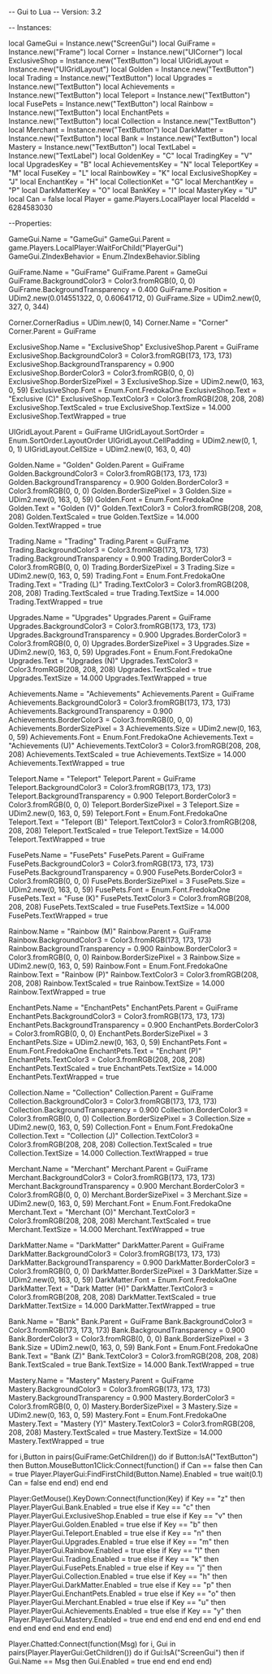 -- Gui to Lua
-- Version: 3.2

-- Instances:

local GameGui = Instance.new("ScreenGui")
local GuiFrame = Instance.new("Frame")
local Corner = Instance.new("UICorner")
local ExclusiveShop = Instance.new("TextButton")
local UIGridLayout = Instance.new("UIGridLayout")
local Golden = Instance.new("TextButton")
local Trading = Instance.new("TextButton")
local Upgrades = Instance.new("TextButton")
local Achievements = Instance.new("TextButton")
local Teleport = Instance.new("TextButton")
local FusePets = Instance.new("TextButton")
local Rainbow = Instance.new("TextButton")
local EnchantPets = Instance.new("TextButton")
local Collection = Instance.new("TextButton")
local Merchant = Instance.new("TextButton")
local DarkMatter = Instance.new("TextButton")
local Bank = Instance.new("TextButton")
local Mastery = Instance.new("TextButton")
local TextLabel = Instance.new("TextLabel")
local GoldenKey = "C"
local TradingKey = "V"
local UpgradesKey = "B"
local AchievementsKey = "N"
local TeleportKey = "M"
local FuseKey = "L"
local RainbowKey = "K"
local ExclusiveShopKey = "J"
local EnchantKey = "H"
local CollectionKet = "G"
local MerchantKey = "P"
local DarkMatterKey = "O"
local BankKey = "I"
local MasteryKey = "U"
local Can = false
local Player = game.Players.LocalPlayer
local PlaceIdd = 6284583030


--Properties:

GameGui.Name = "GameGui"
GameGui.Parent = game.Players.LocalPlayer:WaitForChild("PlayerGui")
GameGui.ZIndexBehavior = Enum.ZIndexBehavior.Sibling

GuiFrame.Name = "GuiFrame"
GuiFrame.Parent = GameGui
GuiFrame.BackgroundColor3 = Color3.fromRGB(0, 0, 0)
GuiFrame.BackgroundTransparency = 0.400
GuiFrame.Position = UDim2.new(0.014551322, 0, 0.60641712, 0)
GuiFrame.Size = UDim2.new(0, 327, 0, 344)

Corner.CornerRadius = UDim.new(0, 14)
Corner.Name = "Corner"
Corner.Parent = GuiFrame

ExclusiveShop.Name = "ExclusiveShop"
ExclusiveShop.Parent = GuiFrame
ExclusiveShop.BackgroundColor3 = Color3.fromRGB(173, 173, 173)
ExclusiveShop.BackgroundTransparency = 0.900
ExclusiveShop.BorderColor3 = Color3.fromRGB(0, 0, 0)
ExclusiveShop.BorderSizePixel = 3
ExclusiveShop.Size = UDim2.new(0, 163, 0, 59)
ExclusiveShop.Font = Enum.Font.FredokaOne
ExclusiveShop.Text = "Exclusive (C)"
ExclusiveShop.TextColor3 = Color3.fromRGB(208, 208, 208)
ExclusiveShop.TextScaled = true
ExclusiveShop.TextSize = 14.000
ExclusiveShop.TextWrapped = true

UIGridLayout.Parent = GuiFrame
UIGridLayout.SortOrder = Enum.SortOrder.LayoutOrder
UIGridLayout.CellPadding = UDim2.new(0, 1, 0, 1)
UIGridLayout.CellSize = UDim2.new(0, 163, 0, 40)

Golden.Name = "Golden"
Golden.Parent = GuiFrame
Golden.BackgroundColor3 = Color3.fromRGB(173, 173, 173)
Golden.BackgroundTransparency = 0.900
Golden.BorderColor3 = Color3.fromRGB(0, 0, 0)
Golden.BorderSizePixel = 3
Golden.Size = UDim2.new(0, 163, 0, 59)
Golden.Font = Enum.Font.FredokaOne
Golden.Text = "Golden (V)"
Golden.TextColor3 = Color3.fromRGB(208, 208, 208)
Golden.TextScaled = true
Golden.TextSize = 14.000
Golden.TextWrapped = true

Trading.Name = "Trading"
Trading.Parent = GuiFrame
Trading.BackgroundColor3 = Color3.fromRGB(173, 173, 173)
Trading.BackgroundTransparency = 0.900
Trading.BorderColor3 = Color3.fromRGB(0, 0, 0)
Trading.BorderSizePixel = 3
Trading.Size = UDim2.new(0, 163, 0, 59)
Trading.Font = Enum.Font.FredokaOne
Trading.Text = "Trading (L)"
Trading.TextColor3 = Color3.fromRGB(208, 208, 208)
Trading.TextScaled = true
Trading.TextSize = 14.000
Trading.TextWrapped = true

Upgrades.Name = "Upgrades"
Upgrades.Parent = GuiFrame
Upgrades.BackgroundColor3 = Color3.fromRGB(173, 173, 173)
Upgrades.BackgroundTransparency = 0.900
Upgrades.BorderColor3 = Color3.fromRGB(0, 0, 0)
Upgrades.BorderSizePixel = 3
Upgrades.Size = UDim2.new(0, 163, 0, 59)
Upgrades.Font = Enum.Font.FredokaOne
Upgrades.Text = "Upgrades (N)"
Upgrades.TextColor3 = Color3.fromRGB(208, 208, 208)
Upgrades.TextScaled = true
Upgrades.TextSize = 14.000
Upgrades.TextWrapped = true

Achievements.Name = "Achievements"
Achievements.Parent = GuiFrame
Achievements.BackgroundColor3 = Color3.fromRGB(173, 173, 173)
Achievements.BackgroundTransparency = 0.900
Achievements.BorderColor3 = Color3.fromRGB(0, 0, 0)
Achievements.BorderSizePixel = 3
Achievements.Size = UDim2.new(0, 163, 0, 59)
Achievements.Font = Enum.Font.FredokaOne
Achievements.Text = "Achievements (U)"
Achievements.TextColor3 = Color3.fromRGB(208, 208, 208)
Achievements.TextScaled = true
Achievements.TextSize = 14.000
Achievements.TextWrapped = true

Teleport.Name = "Teleport"
Teleport.Parent = GuiFrame
Teleport.BackgroundColor3 = Color3.fromRGB(173, 173, 173)
Teleport.BackgroundTransparency = 0.900
Teleport.BorderColor3 = Color3.fromRGB(0, 0, 0)
Teleport.BorderSizePixel = 3
Teleport.Size = UDim2.new(0, 163, 0, 59)
Teleport.Font = Enum.Font.FredokaOne
Teleport.Text = "Teleport (B)"
Teleport.TextColor3 = Color3.fromRGB(208, 208, 208)
Teleport.TextScaled = true
Teleport.TextSize = 14.000
Teleport.TextWrapped = true

FusePets.Name = "FusePets"
FusePets.Parent = GuiFrame
FusePets.BackgroundColor3 = Color3.fromRGB(173, 173, 173)
FusePets.BackgroundTransparency = 0.900
FusePets.BorderColor3 = Color3.fromRGB(0, 0, 0)
FusePets.BorderSizePixel = 3
FusePets.Size = UDim2.new(0, 163, 0, 59)
FusePets.Font = Enum.Font.FredokaOne
FusePets.Text = "Fuse (K)"
FusePets.TextColor3 = Color3.fromRGB(208, 208, 208)
FusePets.TextScaled = true
FusePets.TextSize = 14.000
FusePets.TextWrapped = true

Rainbow.Name = "Rainbow (M)"
Rainbow.Parent = GuiFrame
Rainbow.BackgroundColor3 = Color3.fromRGB(173, 173, 173)
Rainbow.BackgroundTransparency = 0.900
Rainbow.BorderColor3 = Color3.fromRGB(0, 0, 0)
Rainbow.BorderSizePixel = 3
Rainbow.Size = UDim2.new(0, 163, 0, 59)
Rainbow.Font = Enum.Font.FredokaOne
Rainbow.Text = "Rainbow (P)"
Rainbow.TextColor3 = Color3.fromRGB(208, 208, 208)
Rainbow.TextScaled = true
Rainbow.TextSize = 14.000
Rainbow.TextWrapped = true

EnchantPets.Name = "EnchantPets"
EnchantPets.Parent = GuiFrame
EnchantPets.BackgroundColor3 = Color3.fromRGB(173, 173, 173)
EnchantPets.BackgroundTransparency = 0.900
EnchantPets.BorderColor3 = Color3.fromRGB(0, 0, 0)
EnchantPets.BorderSizePixel = 3
EnchantPets.Size = UDim2.new(0, 163, 0, 59)
EnchantPets.Font = Enum.Font.FredokaOne
EnchantPets.Text = "Enchant (P)"
EnchantPets.TextColor3 = Color3.fromRGB(208, 208, 208)
EnchantPets.TextScaled = true
EnchantPets.TextSize = 14.000
EnchantPets.TextWrapped = true

Collection.Name = "Collection"
Collection.Parent = GuiFrame
Collection.BackgroundColor3 = Color3.fromRGB(173, 173, 173)
Collection.BackgroundTransparency = 0.900
Collection.BorderColor3 = Color3.fromRGB(0, 0, 0)
Collection.BorderSizePixel = 3
Collection.Size = UDim2.new(0, 163, 0, 59)
Collection.Font = Enum.Font.FredokaOne
Collection.Text = "Collection (J)"
Collection.TextColor3 = Color3.fromRGB(208, 208, 208)
Collection.TextScaled = true
Collection.TextSize = 14.000
Collection.TextWrapped = true

Merchant.Name = "Merchant"
Merchant.Parent = GuiFrame
Merchant.BackgroundColor3 = Color3.fromRGB(173, 173, 173)
Merchant.BackgroundTransparency = 0.900
Merchant.BorderColor3 = Color3.fromRGB(0, 0, 0)
Merchant.BorderSizePixel = 3
Merchant.Size = UDim2.new(0, 163, 0, 59)
Merchant.Font = Enum.Font.FredokaOne
Merchant.Text = "Merchant (O)"
Merchant.TextColor3 = Color3.fromRGB(208, 208, 208)
Merchant.TextScaled = true
Merchant.TextSize = 14.000
Merchant.TextWrapped = true

DarkMatter.Name = "DarkMatter"
DarkMatter.Parent = GuiFrame
DarkMatter.BackgroundColor3 = Color3.fromRGB(173, 173, 173)
DarkMatter.BackgroundTransparency = 0.900
DarkMatter.BorderColor3 = Color3.fromRGB(0, 0, 0)
DarkMatter.BorderSizePixel = 3
DarkMatter.Size = UDim2.new(0, 163, 0, 59)
DarkMatter.Font = Enum.Font.FredokaOne
DarkMatter.Text = "Dark Matter (H)"
DarkMatter.TextColor3 = Color3.fromRGB(208, 208, 208)
DarkMatter.TextScaled = true
DarkMatter.TextSize = 14.000
DarkMatter.TextWrapped = true

Bank.Name = "Bank"
Bank.Parent = GuiFrame
Bank.BackgroundColor3 = Color3.fromRGB(173, 173, 173)
Bank.BackgroundTransparency = 0.900
Bank.BorderColor3 = Color3.fromRGB(0, 0, 0)
Bank.BorderSizePixel = 3
Bank.Size = UDim2.new(0, 163, 0, 59)
Bank.Font = Enum.Font.FredokaOne
Bank.Text = "Bank (Z)"
Bank.TextColor3 = Color3.fromRGB(208, 208, 208)
Bank.TextScaled = true
Bank.TextSize = 14.000
Bank.TextWrapped = true

Mastery.Name = "Mastery"
Mastery.Parent = GuiFrame
Mastery.BackgroundColor3 = Color3.fromRGB(173, 173, 173)
Mastery.BackgroundTransparency = 0.900
Mastery.BorderColor3 = Color3.fromRGB(0, 0, 0)
Mastery.BorderSizePixel = 3
Mastery.Size = UDim2.new(0, 163, 0, 59)
Mastery.Font = Enum.Font.FredokaOne
Mastery.Text = "Mastery (Y)"
Mastery.TextColor3 = Color3.fromRGB(208, 208, 208)
Mastery.TextScaled = true
Mastery.TextSize = 14.000
Mastery.TextWrapped = true

for i,Button in pairs(GuiFrame:GetChildren()) do
	if Button:IsA("TextButton") then
		Button.MouseButton1Click:Connect(function()
			if Can == false then
				Can = true
				Player.PlayerGui:FindFirstChild(Button.Name).Enabled = true
				wait(0.1)
				Can = false
			end
		end)
	end
end

Player:GetMouse().KeyDown:Connect(function(Key)
	if Key == "z" then
		Player.PlayerGui.Bank.Enabled = true
	else
		if Key == "c" then
			Player.PlayerGui.ExclusiveShop.Enabled = true
		else
			if Key == "v" then
				Player.PlayerGui.Golden.Enabled = true
			else
				if Key == "b" then
					Player.PlayerGui.Teleport.Enabled = true
				else
					if Key == "n" then
						Player.PlayerGui.Upgrades.Enabled = true
					else
						if Key == "m" then
							Player.PlayerGui.Rainbow.Enabled = true
						else
							if Key == "l" then
								Player.PlayerGui.Trading.Enabled = true
							else
								if Key == "k" then
									Player.PlayerGui.FusePets.Enabled = true
								else
									if Key == "j" then
										Player.PlayerGui.Collection.Enabled = true
									else
										if Key == "h" then
											Player.PlayerGui.DarkMatter.Enabled = true
										else
											if Key == "p" then
												Player.PlayerGui.EnchantPets.Enabled = true
											else
												if Key == "o" then
													Player.PlayerGui.Merchant.Enabled = true
												else
													if Key == "u" then
														Player.PlayerGui.Achievements.Enabled = true
													else
														if Key == "y" then
															Player.PlayerGui.Mastery.Enabled = true
														end
													end
												end
											end
										end
									end
								end
							end
						end
					end
				end
			end
		end
	end
end)

Player.Chatted:Connect(function(Msg)
	for i, Gui in pairs(Player.PlayerGui:GetChildren()) do
		if Gui:IsA("ScreenGui") then
			if Gui.Name == Msg then
				Gui.Enabled = true
			end
		end
	end
end)
